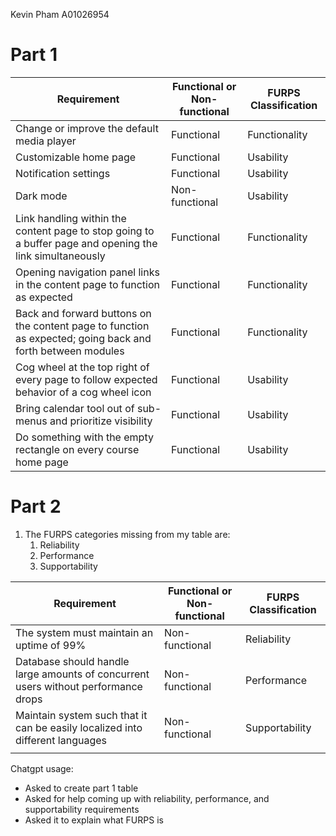 Kevin Pham
A01026954
# Part 1

| Requirement                                                                                                | Functional or Non-functional | FURPS Classification |
| ---------------------------------------------------------------------------------------------------------- | ---------------------------- | -------------------- |
| Change or improve the default media player                                                                 | Functional                   | Functionality        |
| Customizable home page                                                                                     | Functional                   | Usability            |
| Notification settings                                                                                      | Functional                   | Usability            |
| Dark mode                                                                                                  | Non-functional               | Usability            |
| Link handling within the content page to stop going to a buffer page and opening the link simultaneously   | Functional                   | Functionality        |
| Opening navigation panel links in the content page to function as expected                                 | Functional                   | Functionality        |
| Back and forward buttons on the content page to function as expected; going back and forth between modules | Functional                   | Functionality        |
| Cog wheel at the top right of every page to follow expected behavior of a cog wheel icon                   | Functional                   | Usability            |
| Bring calendar tool out of sub-menus and prioritize visibility                                             | Functional                   | Usability            |
| Do something with the empty rectangle on every course home page                                            | Functional                   | Usability            |
# Part 2

1. The FURPS categories missing from my table are:
	1. Reliability
	2. Performance
	3. Supportability

| **Requirement**                                                                    | **Functional or Non-functional** | **FURPS Classification** |
| ---------------------------------------------------------------------------------- | -------------------------------- | ------------------------ |
| The system must maintain an uptime of 99%                                          | Non-functional                   | Reliability              |
| Database should handle large amounts of concurrent users without performance drops | Non-functional                   | Performance              |
| Maintain system such that it can be easily localized into different languages      | Non-functional                   | Supportability           |
|                                                                                    |                                  |                          |


Chatgpt usage:

- Asked to create part 1 table
- Asked for help coming up with reliability, performance, and supportability requirements
- Asked it to explain what FURPS is

